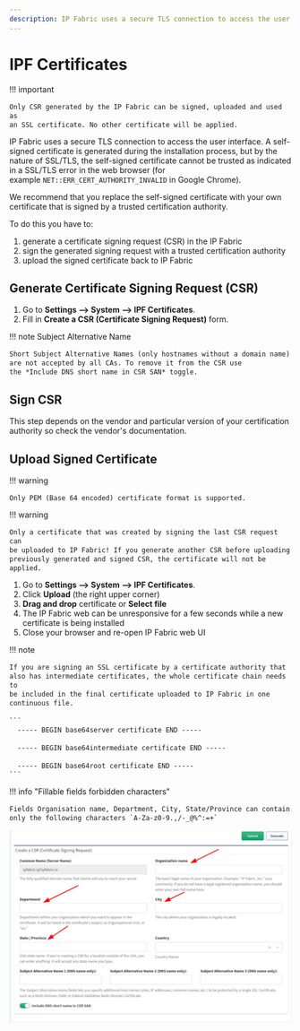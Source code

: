 ```yaml
---
description: IP Fabric uses a secure TLS connection to access the user interface. A self-signed certificate is generated during the installation process...
---
```


# IPF Certificates

!!! important

    Only CSR generated by the IP Fabric can be signed, uploaded and used as
    an SSL certificate. No other certificate will be applied.

IP Fabric uses a secure TLS connection to access the user interface. A
self-signed certificate is generated during the installation process,
but by the nature of SSL/TLS, the self-signed certificate cannot be
trusted as indicated in a SSL/TLS error in the web browser (for
example `NET::ERR_CERT_AUTHORITY_INVALID` in Google
Chrome).

We recommend that you replace the self-signed certificate with your own
certificate that is signed by a trusted certification authority.

To do this you have to:

1. generate a certificate signing request (CSR) in the IP Fabric
2. sign the generated signing request with a trusted certification authority
3. upload the signed certificate back to IP Fabric

## Generate Certificate Signing Request (CSR)

1. Go to **Settings --> System --> IPF Certificates**.
2. Fill in **Create a CSR (Certificate Signing Request)** form.

!!! note Subject Alternative Name

    Short Subject Alternative Names (only hostnames without a domain name)
    are not accepted by all CAs. To remove it from the CSR use
    the *Include DNS short name in CSR SAN* toggle.

## Sign CSR

This step depends on the vendor and particular version of your
certification authority so check the vendor's documentation.

## Upload Signed Certificate

!!! warning

    Only PEM (Base 64 encoded) certificate format is supported.

!!! warning

    Only a certificate that was created by signing the last CSR request can
    be uploaded to IP Fabric! If you generate another CSR before uploading
    previously generated and signed CSR, the certificate will not be
    applied.

1. Go to **Settings --> System --> IPF Certificates**.
2. Click **Upload** (the right upper corner)
3. **Drag and drop** certificate or **Select file**
4. The IP Fabric web can be unresponsive for a few seconds while a new
   certificate is being installed
5. Close your browser and re-open IP Fabric web UI

!!! note

    If you are signing an SSL certificate by a certificate authority that
    also has intermediate certificates, the whole certificate chain needs to
    be included in the final certificate uploaded to IP Fabric in one
    continuous file.

    ```
      ----- BEGIN base64server certificate END -----

      ----- BEGIN base64intermediate certificate END -----

      ----- BEGIN base64root certificate END -----
    ```
!!! info "Fillable fields forbidden characters"
    
    Fields Organisation name, Department, City, State/Province can contain only the following characters `A-Za-z0-9.,/-_@%^:=+`

![Organization_and department_fields](org_dep_fields.png)
